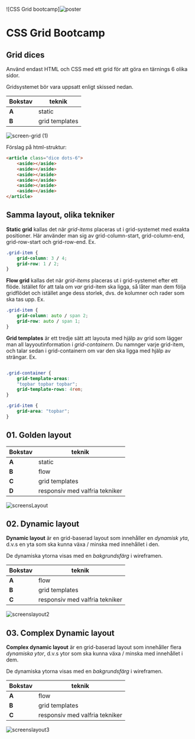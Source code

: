 ![CSS Grid bootcamp]![poster](https://user-images.githubusercontent.com/142212797/269371827-8e08bcaf-6c29-426b-b5b6-a291dfdf404d.png)

# CSS Grid Bootcamp

## Grid dices
Använd endast HTML och CSS med ett grid för att göra en tärnings 6 olika sidor.

Gridsystemet bör vara uppsatt enligt skissed nedan.

|Bokstav|teknik|
|---|---|
|**A**|static|
|**B**|grid templates|

![screen-grid (1)](https://user-images.githubusercontent.com/142212797/269372332-4a7d9f3f-95ce-4d3f-841e-4070168e1b16.png)


Förslag på html-struktur:

```html
<article class="dice dots-6">
    <aside></aside>
    <aside></aside>
    <aside></aside>
    <aside></aside>
    <aside></aside>
    <aside></aside>
</article>
```


## Samma layout, olika tekniker

**Static grid** kallas det när *grid-items* placeras ut i grid-systemet med exakta positioner. Här använder man sig av grid-column-start, grid-column-end, grid-row-start och grid-row-end. Ex.

```css
.grid-item {
    grid-column: 3 / 4;
    grid-row: 1 / 2;
}
```

**Flow grid** kallas det när *grid-items* placeras ut i grid-systemet efter ett flöde. Istället för att tala om *var* grid-item ska ligga, så låter man dem följa gridflödet och istället ange dess storlek, dvs. de kolumner och rader som ska tas upp. Ex. 

```css
.grid-item {
    grid-column: auto / span 2;
    grid-row: auto / span 1;
}
```

**Grid templates** är ett tredje sätt att layouta med hjälp av grid som lägger man all layyoutinformation i *grid-containern*. Du namnger varje grid-item, och talar sedan i grid-containern om var den ska ligga med hjälp av strängar. Ex.

```css

.grid-container {
    grid-template-areas:
    "topbar topbar topbar";
    grid-template-rows: 4rem; 
}

.grid-item {
    grid-area: "topbar";
}
```


## 01. Golden layout

|Bokstav|teknik|
|---|---|
|**A**|static|
|**B**|flow|
|**C**|grid templates|
|**D**|responsiv med valfria tekniker|

![screensLayout](https://user-images.githubusercontent.com/142212797/269372828-d7267785-0202-4023-9274-fa7a4e0bf548.png)



## 02. Dynamic layout
**Dynamic layout** är en grid-baserad layout som innehåller en *dynamisk yta*, d.v.s en yta som ska kunna växa / minska med innehållet i den.

De dynamiska ytorna visas med en *bakgrundsfärg* i wireframen.

|Bokstav|teknik|
|---|---|
|**A**|flow|
|**B**|grid templates|
|**C**|responsiv med valfria tekniker|

![screenslayout2](https://user-images.githubusercontent.com/142212797/269373141-cb5d7054-0306-475a-8674-dbe123d40768.png)


## 03. Complex Dynamic layout
**Complex dynamic layout** är en grid-baserad layout som innehåller flera *dynamiska ytor*, d.v.s ytor som ska kunna växa / minska med innehållet i dem. 

De dynamiska ytorna visas med en *bakgrundsfärg* i wireframen.

|Bokstav|teknik|
|---|---|
|**A**|flow|
|**B**|grid templates|
|**C**|responsiv med valfria tekniker|

![screenslayout3](https://user-images.githubusercontent.com/142212797/269373762-a0bd407b-c5a7-4bfa-88e2-ffc15814c477.png)

